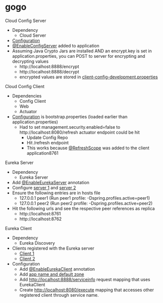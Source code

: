 # gogo
Cloud Config Server 
* Dependency
   * Cloud Server
* [Configuration](https://github.com/sagemark/gogo/blob/master/spring-microservices-config-server/src/main/resources/application.properties#L1)
* [@EnableConfigServer](https://github.com/sagemark/gogo/blob/master/spring-microservices-config-server/src/main/java/com/oreilly/cloud/SpringMicroservicesConfigServerApplication.java#L8) added to application 
* Assuming Java Crypto Jars are installed AND an encrypt.key is set in application.properties, you can POST to server for encrypting and decrypting values
  * http://localhost:8888/encrypt
  * http://localhost:8888/decrypt
  * encrypted values are stored in [client-config-development.properties](https://github.com/sagemark/cloud-config/blob/master/client-config-development.properties#L1)

Cloud Config Client
* Dependencies
  * Config Client
  * Web
  * Actuator
* [Configuration](https://github.com/sagemark/gogo/blob/master/spring-microservices-config-server/spring-microservices-config-client/src/main/resources/bootstrap.properties#L1) is bootstrap.properties (loaded earlier than application.properties)
  * Had to set management.security.enabled=false to http://localhost:8080/refresh actuator endpoint could be hit
    * Update Config Repo
    * Hit /refresh endpoint
    * This works because  [@RefreshScope](https://github.com/sagemark/gogo/blob/master/spring-microservices-config-server/spring-microservices-config-client/src/main/java/com/oreilly/cloud/SpringMicroservicesConfigClientApplication.java#L11) was added to the client application8761
    
Eureka Server
* Dependency
  * Eureka Server
* Add [@EnableEurekaServer](https://github.com/sagemark/gogo/blob/master/spring-microservices-eureka-server/src/main/java/com/oreilly/cloud/SpringMicroservicesEurekaServerApplication.java#L9) annotation
* Configure [server 1](https://github.com/sagemark/gogo/blob/master/spring-microservices-eureka-server/src/main/resources/application-peer1.properties#L1) and [server 2](https://github.com/sagemark/gogo/blob/master/spring-microservices-eureka-server/src/main/resources/application-peer2.properties#L1)
* Ensure the following entries are in hosts file
  * 127.0.0.1 peer1 (Run peer1 profile: -Dspring.profiles.active=peer1)
  * 127.0.0.1 peer2 (Run peer2 profile: -Dspring.profiles.active=peer2)
* Hit the following urls and see the respective peer references as replica
  * http://localhost:8761
  * http://localhost:8762
  
Eureka Client
* Dependency
  * Eureka Discovery
* Clients registered with the Eureka server
  * [Client 1](https://github.com/sagemark/gogo/blob/master/spring-microservices-eureka-server/spring-microservices-eureka-client/src/main/java/com/oreilly/cloud/SpringMicroservicesEurekaClientApplication.java)
  * [Client 2](https://github.com/sagemark/gogo/blob/master/spring-microservices-eureka-server/spring-microservices-eureka-client-2/src/main/java/com/oreilly/cloud/SpringMicroservicesEurekaClient2Application.java)
* Configuration
  * Add [@EnableEurekaClient](https://github.com/sagemark/gogo/blob/master/spring-microservices-eureka-server/spring-microservices-eureka-client/src/main/java/com/oreilly/cloud/SpringMicroservicesEurekaClientApplication.java#L11) annotation
  * Add [app name and default zone](https://github.com/sagemark/gogo/blob/master/spring-microservices-eureka-server/spring-microservices-eureka-client/src/main/resources/application.properties#L1)
  * Add [http://localhost:8888/serviceinfo](https://github.com/sagemark/gogo/blob/master/spring-microservices-eureka-server/spring-microservices-eureka-client-2/src/main/java/com/oreilly/cloud/SpringMicroservicesEurekaClient2Application.java#L20) request mapping that uses EurekaClient
  * Create [http://localhost:8080/execute](https://github.com/sagemark/gogo/blob/master/spring-microservices-eureka-server/spring-microservices-eureka-client/src/main/java/com/oreilly/cloud/ExampleController.java#L14) mapping that accesses other registered client through service name.

